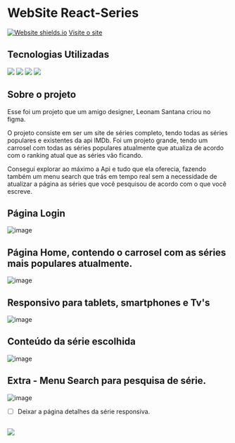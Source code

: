 
# WebSite React-Series
 
 [![Website shields.io](https://img.shields.io/website-up-down-green-red/http/shields.io.svg)](http://shields.io/)
<a href='https://react-series.vercel.app/'>Visite o site</a>

## Tecnologias Utilizadas
<div style={display:'flex'}>

<img src='https://img.shields.io/badge/React-20232A?style=for-the-badge&logo=react&logoColor=61DAFB' />
<img src='https://img.shields.io/badge/React_Router-CA4245?style=for-the-badge&logo=react-router&logoColor=white' />
<img src='https://camo.githubusercontent.com/41326de293d3848e2ab0f29bf1680427128757fe6b586ceddf1097cb4eeb5ff7/68747470733a2f2f696d672e736869656c64732e696f2f62616467652f7374796c65642d2d636f6d706f6e656e74732d4442373039333f7374796c653d666f722d7468652d6261646765266c6f676f3d7374796c65642d636f6d706f6e656e7473266c6f676f436f6c6f723d7768697465' />
  <img src='https://img.shields.io/badge/JavaScript-F7DF1E?style=for-the-badge&logo=javascript&logoColor=black' />
</div>

## Sobre o projeto
Esse foi um projeto que um amigo designer, Leonam Santana criou no figma. 

O projeto consiste em ser um site de séries completo, tendo todas as séries populares e existentes da api IMDb.
Foi um projeto grande, tendo um carrosel com todas as séries populares atualmente que atualiza de acordo com o ranking atual que as séries vão ficando.

Consegui explorar ao máximo a Api e tudo que ela oferecia, fazendo também um menu search que trás em tempo real sem a necessidade de atualizar a página as séries que você pesquisou de acordo com o que você escreve.
 
 ## Página Login
![image](https://user-images.githubusercontent.com/77819811/171062112-e61db5d1-708b-424a-8c32-a38c36edd2ad.png)
 
 ## Página Home, contendo o carrosel com as séries mais populares atualmente.
![image](https://user-images.githubusercontent.com/77819811/171062232-33fbfdde-ca10-4e35-ae61-d221a4b77c72.png)

## Responsivo para tablets, smartphones e Tv's
![image](https://user-images.githubusercontent.com/77819811/171062448-8122d3e9-6aa8-4315-acc9-13d813bdb5e4.png)

## Conteúdo da série escolhida
![image](https://user-images.githubusercontent.com/77819811/171062532-fbedcfce-b72b-47d1-88de-201314ed72e9.png)


## Extra - Menu Search para pesquisa de série.
![image](https://user-images.githubusercontent.com/77819811/171062688-50f9fb53-35b8-4ec4-ae54-966280c7eaae.png)

- [ ] Deixar a página detalhes da série responsiva.

##
<a href="https://www.linkedin.com/in/mayk-gomes-11b86222b/"><img src="https://img.shields.io/badge/LinkedIn-0077B5?style=for-the-badge&logo=linkedin&logoColor=white"/><a/>
